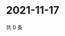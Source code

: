 # 2021-11-17

共 0 条

<!-- BEGIN WEIBO -->
<!-- 最后更新时间 Wed Nov 17 2021 02:11:50 GMT+0800 (China Standard Time) -->

<!-- END WEIBO -->
